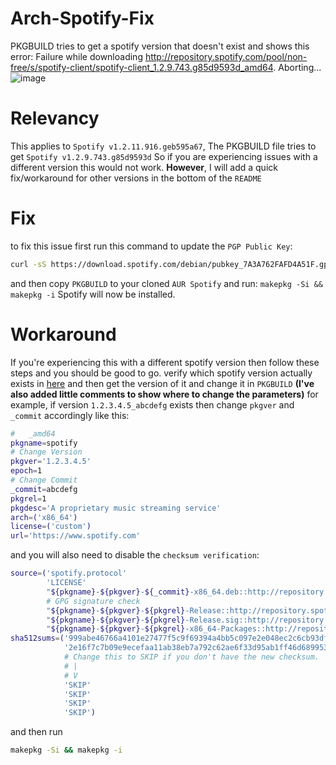 # Arch-Spotify-Fix
PKGBUILD tries to get a spotify version that doesn't exist and shows this error: 
Failure while downloading http://repository.spotify.com/pool/non-free/s/spotify-client/spotify-client_1.2.9.743.g85d9593d_amd64.
        Aborting...  
![image](https://github.com/Noft1337/Arch-Spotify-1.2.11.916.geb595a67-Fix/assets/101609620/5bfaa393-7e17-4169-ab40-168bdb5c0437)


# Relevancy
This applies to `Spotify v1.2.11.916.geb595a67`, 
The PKGBUILD file tries to get `Spotify v1.2.9.743.g85d9593d`
So if you are experiencing issues with a different version this would not work. 
**However**, I will add a quick fix/workaround for other versions in the bottom of the `README`

# Fix
to fix this issue first run this command to update the `PGP Public Key`:
```bash
curl -sS https://download.spotify.com/debian/pubkey_7A3A762FAFD4A51F.gpg | gpg --import -
```
and then copy `PKGBUILD` to your cloned `AUR Spotify` and run:
`makepkg -Si && makepkg -i` 
Spotify will now be installed.

# Workaround 
If you're experiencing this with a different spotify version then follow these steps and you should be good to go.
verify which spotify version actually exists in [here](http://repository.spotify.com/pool/non-free/s/spotify-client/)
and then get the version of it and change it in `PKGBUILD` **(I've also added little comments to show where to change the parameters)**
for example, if version `1.2.3.4.5_abcdefg` exists then change `pkgver` and `_commit` accordingly like this:
```bash
#   _amd64
pkgname=spotify
# Change Version
pkgver='1.2.3.4.5'
epoch=1
# Change Commit 
_commit=abcdefg
pkgrel=1
pkgdesc='A proprietary music streaming service'
arch=('x86_64')
license=('custom')
url='https://www.spotify.com'
```
and you will also need to disable the `checksum verification`:
```bash
source=('spotify.protocol'
        'LICENSE'
        "${pkgname}-${pkgver}-${_commit}-x86_64.deb::http://repository.spotify.com/pool/non-free/s/spotify-client/spotify-client_${pkgver}.${_commit}_amd64.deb"
        # GPG signature check
        "${pkgname}-${pkgver}-${pkgrel}-Release::http://repository.spotify.com/dists/testing/Release"
        "${pkgname}-${pkgver}-${pkgrel}-Release.sig::http://repository.spotify.com/dists/testing/Release.gpg"
        "${pkgname}-${pkgver}-${pkgrel}-x86_64-Packages::http://repository.spotify.com/dists/testing/non-free/binary-amd64/Packages")
sha512sums=('999abe46766a4101e27477f5c9f69394a4bb5c097e2e048ec2c6cb93dfa1743eb436bde3768af6ba1b90eaac78ea8589d82e621f9cbe7d9ab3f41acee6e8ca20'
            '2e16f7c7b09e9ecefaa11ab38eb7a792c62ae6f33d95ab1ff46d68995316324d8c5287b0d9ce142d1cf15158e61f594e930260abb8155467af8bc25779960615'
            # Change this to SKIP if you don't have the new checksum.
            # |
            # V
            'SKIP'
            'SKIP'
            'SKIP'
            'SKIP')
```
and then run
```bash
makepkg -Si && makepkg -i
```
